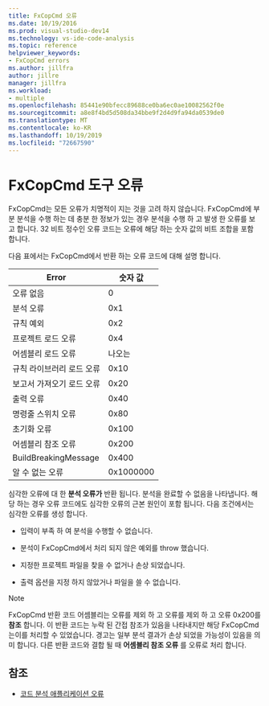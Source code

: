 ```yaml
---
title: FxCopCmd 오류
ms.date: 10/19/2016
ms.prod: visual-studio-dev14
ms.technology: vs-ide-code-analysis
ms.topic: reference
helpviewer_keywords:
- FxCopCmd errors
ms.author: jillfra
author: jillre
manager: jillfra
ms.workload:
- multiple
ms.openlocfilehash: 85441e90bfecc89688ce0ba6ec0ae10082562f0e
ms.sourcegitcommit: a8e8f4bd5d508da34bbe9f2d4d9fa94da0539de0
ms.translationtype: MT
ms.contentlocale: ko-KR
ms.lasthandoff: 10/19/2019
ms.locfileid: "72667590"
---
```

# <a name="fxcopcmd-tool-errors"></a>FxCopCmd 도구 오류

FxCopCmd는 모든 오류가 치명적이 지는 것을 고려 하지 않습니다. FxCopCmd에 부분 분석을 수행 하는 데 충분 한 정보가 있는 경우 분석을 수행 하 고 발생 한 오류를 보고 합니다. 32 비트 정수인 오류 코드는 오류에 해당 하는 숫자 값의 비트 조합을 포함 합니다.

다음 표에서는 FxCopCmd에서 반환 하는 오류 코드에 대해 설명 합니다.

|Error|숫자 값|
|-----------|-------------------|
|오류 없음|0|
|분석 오류|0x1|
|규칙 예외|0x2|
|프로젝트 로드 오류|0x4|
|어셈블리 로드 오류|나오는|
|규칙 라이브러리 로드 오류|0x10|
|보고서 가져오기 로드 오류|0x20|
|출력 오류|0x40|
|명령줄 스위치 오류|0x80|
|초기화 오류|0x100|
|어셈블리 참조 오류|0x200|
|BuildBreakingMessage|0x400|
|알 수 없는 오류|0x1000000|

심각한 오류에 대 한 **분석 오류가** 반환 됩니다. 분석을 완료할 수 없음을 나타냅니다. 해당 하는 경우 오류 코드에도 심각한 오류의 근본 원인이 포함 됩니다. 다음 조건에서는 심각한 오류를 생성 합니다.

- 입력이 부족 하 여 분석을 수행할 수 없습니다.

- 분석이 FxCopCmd에서 처리 되지 않은 예외를 throw 했습니다.

- 지정한 프로젝트 파일을 찾을 수 없거나 손상 되었습니다.

- 출력 옵션을 지정 하지 않았거나 파일을 쓸 수 없습니다.

> [!NOTE]
> FxCopCmd 반환 코드 어셈블리는 오류를 제외 하 고 오류를 제외 하 고 오류 0x200를 **참조** 합니다. 이 반환 코드는 누락 된 간접 참조가 있음을 나타내지만 해당 FxCopCmd는이를 처리할 수 있었습니다. 경고는 일부 분석 결과가 손상 되었을 가능성이 있음을 의미 합니다. 다른 반환 코드와 결합 될 때 **어셈블리 참조 오류** 를 오류로 처리 합니다.

## <a name="see-also"></a>참조

- [코드 분석 애플리케이션 오류](../code-quality/code-analysis-application-errors.md)